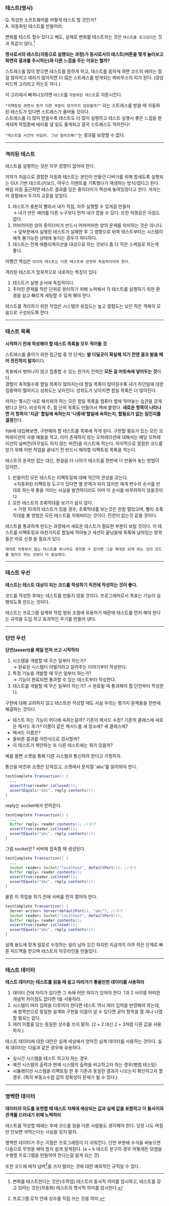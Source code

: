### 테스트(명사)

Q. 작성한 소프트웨어를 어떻게 테스트 할 것인가?  
A. 자동화된 테스트를 만들어라.

변화를 테스트 할수 있다고 해도, 실제로 변화를 테스트하는 것은 `테스트를 갖고있다`는 것과 똑같지 않다.[^1]

**명사로서의 테스트(자동으로 실행되는 과정)가 동사로서의 테스트(버튼을 몇개 눌러보고 화면의 결과를 주시하는)와 다른 느낌을 주는 이유는 뭘까?**

스트레스를 많이 받으면 테스트를 뜸하게 하고, 테스트를 뜸하게 하면 코드의 에러는 점점 많아지고 에러가 많아지면 더 많은 스트레스를 받게되는 뫼비우스의 띠가 된다. (양성 피드백 고리라고 하는듯 하다.)

이 고리에서 빠져나오려면 `테스트`를 `자동화된 테스트`로 치환시킨다.

`"리팩토링 하면서 뭔가 다른 부분이 망가지지 않았을까?"` 라는 스트레스를 받을 때 자동화된 테스트가 있다면 스트레스가 줄어들 것이다.  
스트레스를 더 많이 받을수록 테스트도 더 많이 실행하고 테스트 실행시 좋은 느낌을 받게되며 작업중에 에러를 낼 일도 줄게되고 결국 스트레스도 적어진다!

`"테스트할 시간이 어딨어. 그냥 릴리즈해!"`는 결과를 보장할 수 없다.

---

### 격리된 테스트

테스트를 실행하는 것은 아무 영향이 없어야 한다.

저자가 처음으로 경험한 자동화 테스트는 본인이 만들던 디버거를 위해 밤새도록 실행되는 GUI 기반 테스트(키보드, 마우스 이벤트를 기록했다가 재생하는 방식)였다고 한다. 매일 아침 출근하면 테스트 결과를 담은 종이더미가 책상에 놓여있었다고 한다. 저자는 이 경험에서 두가지 교훈을 얻었다.

1. 테스트가 충분히 빨라서 내가 직접, 자주 실행할 수 있게끔 만들자  
   → 내가 만든 에러를 다른 누구보다 먼저 내가 잡을 수 있다. 또한 악몽같은 아침도 없다.
2. 어마어마한 양의 종이더미가 반드시 어마어마한 양의 문제를 의미하는 것은 아니다.  
   → 앞부분에서 실행된 테스트가 실패한 후 그 영향으로 뒤쪽 테스트부터는 시스템이 예측 불가능한 상태에 놓이는 경우가 허다하다.
3. 테스트는 전체 애플리케이션을 대상으로 하는 것보다 좀 더 작은 스케일로 하는게 좋다.

어쨌건 핵심은 `각각의 테스트는 다른 테스트와 완전히 독립적이어야 한다.`

격리된 테스트가 암묵적으로 내포하는 특징이 있다.

1. 테스트가 실행 순서에 독립적이다.
2. 주어진 문제를 작은 단위로 분리하기 위해 노력해서 각 테스트를 실행하기 위한 환경을 쉽고 빠르게 세팅할 수 있게 해야 한다.

테스트를 격리하기 위한 작업은 시스템의 응집도는 높고 결합도는 낮은 작은 객체의 모음으로 구성되도록 한다.

---

### 테스트 목록

**시작하기 전에 작성해야 할 테스트 목록을 모두 적어둘 것**

스트레스를 줄이기 위한 접근법 중 첫 단계는 **발 디딜곳이 확실해 지기 전엔 결코 발을 떼어 전진하지 말자**이다.

목표에서 벗어나지 않고 집중할 수 있는 한가지 전략은 **모든 걸 머릿속에 넣어두는 것**이다.  
경험이 축적될수록 할일 목록이 많아지는데 할일 목록이 많아질수록 내가 하던일에 대한 집중력이 떨어지고 성취도는 낮아진다. 성취도가 낮아지면 할일 목록은 더 많아진다.

저자는 몇시간 내로 해치워야 하는 모든 할일 목록을 컴퓨터 옆에 적어놓는 습관을 갖게 됐다고 한다. 비슷하게 주, 월 단위 목록도 만들어서 벽에 붙였다. **새로운 항목이 나타나면 이 항목이 '지금' 할일에 속하는지 '나중에'할일에 속하는지, 할필요가 없는 일인지를 결정**한다.

`TDD`에 대입해보면, 구현해야 할 테스트를 목록에 적게 된다. 구현할 필요가 있는 모든 오퍼레이션의 사용 예들을 적고, 이미 존재하지 않는 오퍼레이션에 대해서는 해당 오퍼레이션의 널버전(아무일도 하지 않는 버전)을 리스트에 적는다. 마지막으로 깔끔한 코드를 얻기 위해 이번 작업을 끝내기 전 반드시 해야할 리팩토링 목록을 적는다.

테스트의 윤곽만 잡는 대신, 한걸음 더 나아가 테스트를 한번에 다 만들어 놓는 방법이 있지만..

1. 만들어진 모든 테스트는 리팩토링에 대해 약간의 관성을 갖는다.  
   →자동화된 리팩토링 도구가 있다면 별 문제가 되지 않지만 매개 변수의 순서를 반대로 하는게 좋을 거라는 사실을 발견하더라도 아마 이 순서를 바꾸려하지 않을것이다.
2. 모든 테스트의 초록막대를 보기가 쉽지 않다.  
   → 가령 10개의 테스트가 있을 경우, 초록막대를 보는것은 한참 멀었으며, 빨리 초록막대를 볼 방법은 모든 테스트를 지워버리는 것이다. 진전이 없는것 같을 것이다.

테스트를 통과하게 만드는 과정에서 새로운 테스트가 필요한 부분이 보일 것이다. 이 테스트를 리팩토링과 마찬가지로 할일에 적어놓고 세션이 끝났을때 목록에 남아있는 항목들은 따로 신경 쓸 필요가 있다.

`제대로 작동하지 않는 테스트를 하나라도 생각할 수 있다면 그걸 제대로 되게 하는 것이 코드를 릴리즈 하는 것보다 더 중요하다.`

---

### 테스트 우선

**테스트는 테스트 대상이 되는 코드를 작성하기 직전에 작성하는 것이 좋다.**

코드를 작성한 후에는 테스트를 만들지 않을 것이다. 프로그래머로서 목표는 기능이 실행되도록 만드는 것이다.

테스트는 프로그램 설계와 작업 범위 조절에 유용하기 때문에 테스트를 먼저 해야 한다는 규칙을 도입 하고 효과적인 주기를 만들어 낸다.

---

### 단언 우선

**단언(assert)을 제일 먼저 쓰고 시작하라**

1. 시스템을 개발할 때 무슨 일부터 하는가?  
   → 완료된 시스템이 어떨거라고 알려주는 이야기부터 작성한다.
2. 특정 기능을 개발할 때 무슨 일부터 하는가?  
   → 기능이 완료되면 통과할 수 있는 테스트부터 작성한다.
3. 테스트를 개발할 때 무슨 일부터 하는가?
   → 완료될 때 통과해야 할 단언부터 작성한다.

구현에 대해 교려하지 않고 테스트만 작성할 때도 사실 우리는 몇가지 문제들을 한번에 해결하는 것이다.

- 테스트 하는 기능이 어디에 속하는걸까? 기존의 메서드 수정? 기존의 클래스에 새로운 메서드 추가? 이름이 같은 메서드를 새 장소에? 새 클래스에?
- 메서드 이름은?
- 올바른 결과를 어떤식으로 검사할까?
- 이 테스트가 제안하는 또 다른 테스트에는 뭐가 있을까?

예를 들면 소켓을 통해 다른 시스템과 통신하려 한다고 가정하자.

통신을 마친후 소켓은 닫혀있고, 소켓에서 문자열 'abc'를 읽어와야 한다.

```java
testComplete Transaction() {
  ...
  assertTrue(reader.isClosed());
  assertEquals("abc", reply.contents());
}
```

reply는 socket에서 얻어온다.

```java
testComplete Transaction() {
  ...
  Buffer reply= reader.contents(); //추가
  assertTrue(reader.isClosed());
  assertEquals("abc", reply.contents());
}
```

그럼 socket은? 서버에 접속할 때 생성된다.

```java
testComplete Transaction() {
  ...
  Socket reader= Socket("localhost", defaultPort()); //추가
  Buffer reply= reader.contents();
  assertTrue(reader.isClosed());
  assertEquals("abc", reply.contents());
}
```

물론 이 작업을 하기 전에 서버를 먼저 열어야 한다.

```java
testComplete Transaction() {
  Server writer= Server(defaultPort(), "abc"); //추가
  Socket reader= Socket("localhost", defaultPort());
  Buffer reply= reader.contents();
  assertTrue(reader.isClosed());
  assertEquals("abc", reply.contents());
}
```

실제 용도에 맞게 일믕르 수정하는 일이 남아 있긴 하지만 지금까지 아주 작은 단계로 빠른 피드백을 받으며 테스트의 아웃라인을 만들었다.

---

### 테스트 데이터

**테스트 데이터는 테스트를 읽을 때 쉽고 따라가기 좋을만한 데이터를 사용하라**

1. 데이터 간에 차이가 있다면 그 속에 어떤 의미가 있어야 한다. 1과 2 사이엥 어떠한 개념적 차이점도 없다면 1을 사용하라.
2. 시스템이 여러 입력을 다루어야 한다면 테스트 역시 여러 입력을 반영해야 하는데, 세 항목만으로 동일한 설계와 구현을 이끌어 낼 수 있다면 굳이 항목을 열 개나 나열할 필요는 없다.
3. 여러 이름을 담는 동일한 상수를 쓰지 말자. (2 + 2 대신 2 + 3처럼 다른 값을 사용하자.)

테스트 데이터에 대한 대안은 실제 세상에서 얻어진 실제 데이터를 사용하는 것이다. 실제 데이터는 다음과 같은 경우에 유용하다.

- 실시간 시스템을 테스트 하고자 하는 경우.
- 예전 시스템의 출력과 현재 시스템의 출력을 비교하고자 하는 경우(병렬 테스팅)
- 시뮬레이션 시스템을 리팩토링 한 후 기존과 동일한 결과가 나오는지 확인하고자 할 경우. (특히 부동소수점 값의 정확성이 문제가 될 수 있다.)

---

### 명백한 데이터

**데이터의 의도를 표현할 때 테스트 자체에 예상되는 값과 실제 값을 포함하고 이 둘사이의 관계를 드러내기 위해 노력하라**

테스트를 작성할 때에는 후에 코드를 읽을 다른 사람들도 생각해야 한다. 당장 나도 며칠만 안보면 까먹는다는 사실을 잊지 말자.

명백한 데이터가 주는 이점은 프로그래밍이 더 쉬워진다. 단언 부분에 수식을 써놓으면 다음으로 무엇을 해야 할지 쉽게 알게된다. (a + b 테스트 문구의 경우 어떻게든 덧셈을 수행할 프로그램을 만들어야 한다는걸 알게 되는 것)

또한 코드에 매직 넘버[^2]를 쓰지 말라는 것에 대한 예외적인 규칙일 수 있다.

[^1]: 변화를 테스트한다는 것은(수작업) 테스트의 동사적 의미를 암시하고, 테스트를 갖고 있따는 것은(자동화) 테스트의 명사적 의미를 암시한다.
[^2]: 프로그램 로직 안에 상수를 직접 쓰는 것을 의미.
